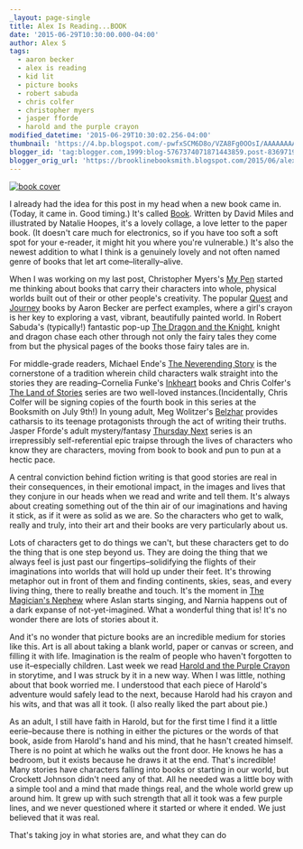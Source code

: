 ```yaml
---
_layout: page-single
title: Alex Is Reading...BOOK
date: '2015-06-29T10:30:00.000-04:00'
author: Alex S
tags:
  - aaron becker
  - alex is reading
  - kid lit
  - picture books
  - robert sabuda
  - chris colfer
  - christopher myers
  - jasper fforde
  - harold and the purple crayon
modified_datetime: '2015-06-29T10:30:02.256-04:00'
thumbnail: 'https://4.bp.blogspot.com/-pwfxSCM6D8o/VZA8Fg0OOsI/AAAAAAAAAJA/wFpWcCKW4gs/s72-c/bookcover.jpg'
blogger_id: 'tag:blogger.com,1999:blog-5767374071871443859.post-8369719505100696356'
blogger_orig_url: 'https://brooklinebooksmith.blogspot.com/2015/06/alex-is-readingbook.html'
---
```



[![book cover](https://4.bp.blogspot.com/-pwfxSCM6D8o/VZA8Fg0OOsI/AAAAAAAAAJA/wFpWcCKW4gs/s320/bookcover.jpg)](https://4.bp.blogspot.com/-pwfxSCM6D8o/VZA8Fg0OOsI/AAAAAAAAAJA/wFpWcCKW4gs/s1600/bookcover.jpg)

I already had the idea for this post in my head when a new book came in. (Today, it came in. Good timing.) It's called [Book](https://www.brooklinebooksmith-shop.com/book/9781939629654). Written by David Miles and illustrated by Natalie Hoopes, it's a lovely collage, a love letter to the paper book. (It doesn't care much for electronics, so if you have too soft a soft spot for your e-reader, it might hit you where you're vulnerable.) It's also the newest addition to what I think is a genuinely lovely and not often named genre of books that let art come–literally–alive.

When I was working on my last post, Christopher Myers's [My Pen](https://www.brooklinebooksmith-shop.com/book/9781423103714) started me thinking about books that carry their characters into whole, physical worlds built out of their or other people's creativity. The popular [Quest](https://www.brooklinebooksmith-shop.com/book/9780763665951) and [Journey](https://www.brooklinebooksmith-shop.com/book/9780763660536) books by Aaron Becker are perfect examples, where a girl's crayon is her key to exploring a vast, vibrant, beautifully painted world. In Robert Sabuda's (typically!) fantastic pop-up [The Dragon and the Knight](https://www.brooklinebooksmith-shop.com/book/9781416960812), knight and dragon chase each other through not only the fairy tales they come from but the physical pages of the books those fairy tales are in.

For middle-grade readers, Michael Ende's [The Neverending Story](https://www.brooklinebooksmith-shop.com/book/9780140074314) is the cornerstone of a tradition wherein child characters walk straight into the stories they are reading–Cornelia Funke's [Inkheart](https://www.brooklinebooksmith-shop.com/book/9780439709101) books and Chris Colfer's [The Land of Stories](https://www.brooklinebooksmith-shop.com/search/site/wishing%20spell%20colfer) series are two well-loved instances.(Incidentally, Chris Colfer will be signing copies of the fourth book in this series at the Booksmith on July 9th!) In young adult, Meg Wolitzer's [Belzhar](https://www.brooklinebooksmith-shop.com/book/9780525423058) provides catharsis to its teenage protagonists through the act of writing their truths. Jasper Fforde's adult mystery/fantasy [Thursday Next](https://www.brooklinebooksmith-shop.com/book/9780142001806) series is an irrepressibly self-referential epic traipse through the lives of characters who know they are characters, moving from book to book and pun to pun at a hectic pace.

A central conviction behind fiction writing is that good stories are real in their consequences, in their emotional impact, in the images and lives that they conjure in our heads when we read and write and tell them. It's always about creating something out of the thin air of our imaginations and having it stick, as if it were as solid as we are. So the characters who get to walk, really and truly, into their art and their books are very particularly about us.

Lots of characters get to do things we can't, but these characters get to do the thing that is one step beyond us. They are doing the thing that we always feel is just past our fingertips–solidifying the flights of their imaginations into worlds that will hold up under their feet. It's throwing metaphor out in front of them and finding continents, skies, seas, and every living thing, there to really breathe and touch. It's the moment in [The Magician's Nephew](https://www.brooklinebooksmith-shop.com/book/9780064409438) where Aslan starts singing, and Narnia happens out of a dark expanse of not-yet-imagined. What a wonderful thing that is! It's no wonder there are lots of stories about it.

And it's no wonder that picture books are an incredible medium for stories like this. Art is all about taking a blank world, paper or canvas or screen, and filling it with life. Imagination is the realm of people who haven't forgotten to use it–especially children. Last week we read [Harold and the Purple Crayon](https://www.brooklinebooksmith-shop.com/book/9780064430227) in storytime, and I was struck by it in a new way. When I was little, nothing about that book worried me. I understood that each piece of Harold's adventure would safely lead to the next, because Harold had his crayon and his wits, and that was all it took. (I also really liked the part about pie.)

As an adult, I still have faith in Harold, but for the first time I find it a little eerie–because there is nothing in either the pictures or the words of that book, aside from Harold's hand and his mind, that he hasn't created himself. There is no point at which he walks out the front door. He knows he has a bedroom, but it exists because he draws it at the end. That's incredible! Many stories have characters falling into books or starting in our world, but Crockett Johnson didn't need any of that. All he needed was a little boy with a simple tool and a mind that made things real, and the whole world grew up around him. It grew up with such strength that all it took was a few purple lines, and we never questioned where it started or where it ended. We just believed that it was real.

That's taking joy in what stories are, and what they can do